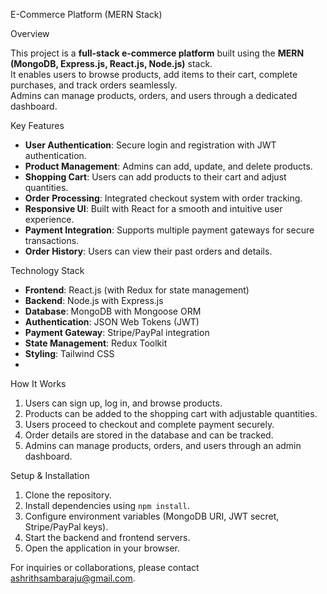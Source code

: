 
 E-Commerce Platform (MERN Stack)
 
 Overview  

This project is a **full-stack e-commerce platform** built using the **MERN (MongoDB, Express.js, React.js, Node.js)** stack.  
It enables users to browse products, add items to their cart, complete purchases, and track orders seamlessly.  
Admins can manage products, orders, and users through a dedicated dashboard.  

 Key Features  

- **User Authentication**: Secure login and registration with JWT authentication.  
- **Product Management**: Admins can add, update, and delete products.  
- **Shopping Cart**: Users can add products to their cart and adjust quantities.  
- **Order Processing**: Integrated checkout system with order tracking.  
- **Responsive UI**: Built with React for a smooth and intuitive user experience.  
- **Payment Integration**: Supports multiple payment gateways for secure transactions.  
- **Order History**: Users can view their past orders and details.  

 Technology Stack  

- **Frontend**: React.js (with Redux for state management)  
- **Backend**: Node.js with Express.js  
- **Database**: MongoDB with Mongoose ORM  
- **Authentication**: JSON Web Tokens (JWT)  
- **Payment Gateway**: Stripe/PayPal integration  
- **State Management**: Redux Toolkit  
- **Styling**: Tailwind CSS
- 
How It Works  

1. Users can sign up, log in, and browse products.  
2. Products can be added to the shopping cart with adjustable quantities.  
3. Users proceed to checkout and complete payment securely.  
4. Order details are stored in the database and can be tracked.  
5. Admins can manage products, orders, and users through an admin dashboard.  

Setup & Installation  

1. Clone the repository.  
2. Install dependencies using `npm install`.  
3. Configure environment variables (MongoDB URI, JWT secret, Stripe/PayPal keys).  
4. Start the backend and frontend servers.  
5. Open the application in your browser.  

For inquiries or collaborations, please contact ashrithsambaraju@gmail.com.  
